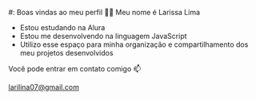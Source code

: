 #: Boas vindas ao meu perfil 💙💙
Meu nome é Larissa Lima
- Estou estudando na Alura
- Estou me desenvolvendo na linguagem JavaScript
- Utilizo esse espaço para minha organização e compartilhamento dos meu projetos desenvolvidos

Você pode entrar em contato comigo 📫

larilina07@gmail.com
